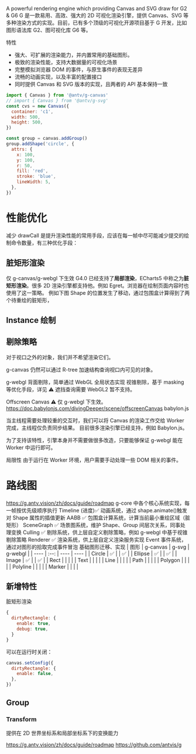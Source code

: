 A powerful rendering engine which providing Canvas and SVG draw for G2 & G6
G 是一款易用、高效、强大的 2D 可视化渲染引擎，提供 Canvas、SVG 等多种渲染方式的实现。目前，已有多个顶级的可视化开源项目基于 G 开发，比如图形语法库 G2、图可视化库 G6 等。

特性

- 强大、可扩展的渲染能力，并内置常用的基础图形。
- 极致的渲染性能，支持大数据量的可视化场景
- 完整模拟浏览器 DOM 的事件，与原生事件的表现无差异
- 流畅的动画实现，以及丰富的配置接口
- 同时提供 Canvas 和 SVG 版本的实现，且两者的 API 基本保持一致

```js
import { Canvas } from '@antv/g-canvas'
// import { Canvas } from '@antv/g-svg'
const cvs = new Canvas({
  container: 'c1',
  width: 500,
  height: 500,
})

const group = canvas.addGroup()
group.addShape('circle', {
  attrs: {
    x: 100,
    y: 100,
    r: 50,
    fill: 'red',
    stroke: 'blue',
    lineWidth: 5,
  },
})
```

# 性能优化

减少 drawCall 是提升渲染性能的常用手段，应该在每一帧中尽可能减少提交的绘制命令数量，有三种优化手段：

## 脏矩形渲染

仅 g-canvas/g-webgl 下生效
G4.0 已经支持了**局部渲染**，ECharts5 中称之为**脏矩形渲染**。很多 2D 渲染引擎都支持他。例如 Egret。浏览器在绘制页面内容时也使用了这一策略。
例如下图 Shape 的位置发生了移动，通过包围盒计算得到了两个待重绘的脏矩形，

## Instance 绘制

## 剔除策略

对于视口之外的对象，我们并不希望渲染它们。

g-canvas
仍然可以通过 R-tree 加速结构查询视口内可见的对象。

g-webgl
背面剔除，简单通过 WebGL 全局状态实现
视锥剔除，基于 masking 等优化手段，详见
⚠️ 遮挡查询需要 WebGL2 暂不支持。

Offscreen Canvas
⚠️ 仅 g-webgl 下生效。
https://doc.babylonjs.com/divingDeeper/scene/offscreenCanvas babylon.js

当主线程需要处理较重的交互时，我们可以将 Canvas 的渲染工作交给 Worker 完成，主线程仅负责同步结果。 目前很多渲染引擎已经支持，例如 Babylon.js。

为了支持该特性，引擎本身并不需要做很多改造，只要能够保证 g-webgl 能在 Worker 中运行即可。

局限性
由于运行在 Worker 环境，用户需要手动处理一些 DOM 相关的事件。

# 路线图

https://g.antv.vision/zh/docs/guide/roadmap
g-core 中各个核心系统实现，每一帧按优先级顺序执行
Timeline (进度)✅ 动画系统，通过 shape.animate()触发对 Shape 属性的插值更新
AABB ✅ 包围盒计算系统，计算当前最小重绘区域（脏矩形）
SceneGraph ✅ 场景图系统，维护 Shape、Group 间层次关系，同事处理变换
Culling ✅ 剔除系统，供上层自定义剔除策略，例如 g-webgl 中基于视锥剔除策略
Renderer ✅ 渲染系统，供上层自定义渲染服务实现
Event 事件系统，通过对图形的拾取完成事件冒泡
基础图形迁移、实现
| 图形 | g-canvas | g-svg | g-webgl |
| ---- | :--: | ---- | ---- |
| Circle | ✅ | | ✅ |
| Ellipse | ✅ | | ✅ |
| Image | ✅ | | ✅ |
| Rect | | | |
| Text | | | |
| Line | | | |
| Path | | | |
| Polygon | | | |
| Polyline | | | |
| Marker | | | |

## 新增特性

脏矩形渲染

```js
{
  dirtyRectangle: {
    enable: true,
    debug: true,
  }
}
```

可以在运行时关闭：

```js
canvas.setConfig({
  dirtyRectangle: {
    enable: false,
  },
})
```

## Group

### Transform

提供在 2D 世界坐标系和局部坐标系下的变换能力

https://g.antv.vision/zh/docs/guide/roadmap
https://github.com/antvis/g

